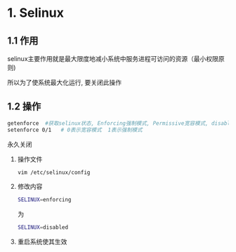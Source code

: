 # 1. Selinux

## 1.1 作用

selinux主要作用就是最大限度地减小系统中服务进程可访问的资源（最小权限原则)

所以为了使系统最大化运行, 要关闭此操作

## 1.2 操作

```bash
getenforce  #获取selinux状态, Enforcing强制模式, Permissive宽容模式, disabled关闭模式
setenforce 0/1   # 0表示宽容模式  1表示强制模式
```

永久关闭

1. 操作文件

   ```bash
   vim /etc/selinux/config
   ```

   

2. 修改内容

   ```bash
   SELINUX=enforcing
   ```

   为

   ```bash
   SELINUX=disabled
   ```

3. 重启系统使其生效